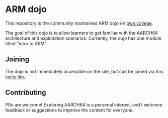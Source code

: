 # ARM dojo

This repository is the community maintained ARM dojo on [pwn.college](https://www.pwn.college).

The goal of this dojo is to allow learners to get familiar with the AARCH64 architecture and exploitation scenarios.  Currently, the dojo has one module titled "intro to ARM".

## Joining
The dojo is not immediately accessible on the site, but can be joined via this [invite link](https://pwn.college/dojo/robwaz-dojo~5d42f3e9/join/).

## Contributing

PRs are welcome!  Exploring AARCH64 is a personal interest, and I welcome feedback or suggestions to improve the content for everyone.
